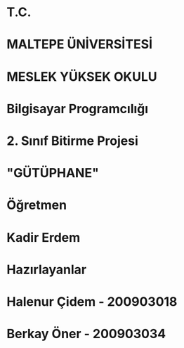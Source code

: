 # T.C.
# MALTEPE ÜNİVERSİTESİ
# MESLEK YÜKSEK OKULU
# Bilgisayar Programcılığı


# 2. Sınıf Bitirme Projesi


# "GÜTÜPHANE"


# Öğretmen
# Kadir Erdem


# Hazırlayanlar
# Halenur Çidem - 200903018
# Berkay Öner - 200903034
